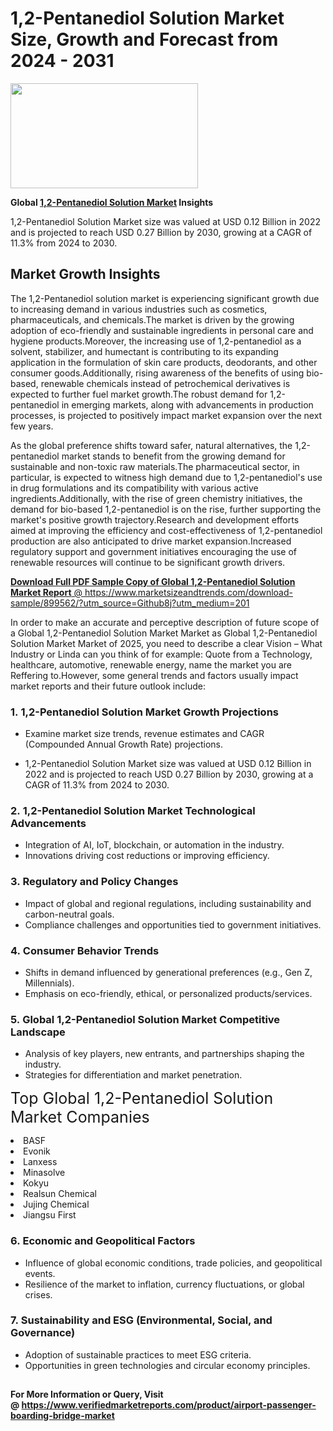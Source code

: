 <H1>1,2-Pentanediol Solution Market Size, Growth and Forecast from 2024 - 2031</H1><img class="aligncenter size-medium wp-image-584254" src="https://thirdeyenews.in/wp-content/uploads/2024/09/Global-Market-Research-300x168.jpeg" alt="" width="300" height="168" /><p><strong>Global&nbsp;<a href="https://www.marketsizeandtrends.com/download-sample/899562/?utm_source=Github8j?utm_medium=201">1,2-Pentanediol Solution Market</a> Insights</strong></p><p>1,2-Pentanediol Solution Market size was valued at USD 0.12 Billion in 2022 and is projected to reach USD 0.27 Billion by 2030, growing at a CAGR of 11.3% from 2024 to 2030.</p><p><h2>Market Growth Insights</h2> <p>The 1,2-Pentanediol solution market is experiencing significant growth due to increasing demand in various industries such as cosmetics, pharmaceuticals, and chemicals.The market is driven by the growing adoption of eco-friendly and sustainable ingredients in personal care and hygiene products.Moreover, the increasing use of 1,2-pentanediol as a solvent, stabilizer, and humectant is contributing to its expanding application in the formulation of skin care products, deodorants, and other consumer goods.Additionally, rising awareness of the benefits of using bio-based, renewable chemicals instead of petrochemical derivatives is expected to further fuel market growth.The robust demand for 1,2-pentanediol in emerging markets, along with advancements in production processes, is projected to positively impact market expansion over the next few years.</p> <p><a href="download-sample-link"></a></p> <p>As the global preference shifts toward safer, natural alternatives, the 1,2-pentanediol market stands to benefit from the growing demand for sustainable and non-toxic raw materials.The pharmaceutical sector, in particular, is expected to witness high demand due to 1,2-pentanediol's use in drug formulations and its compatibility with various active ingredients.Additionally, with the rise of green chemistry initiatives, the demand for bio-based 1,2-pentanediol is on the rise, further supporting the market's positive growth trajectory.Research and development efforts aimed at improving the efficiency and cost-effectiveness of 1,2-pentanediol production are also anticipated to drive market expansion.Increased regulatory support and government initiatives encouraging the use of renewable resources will continue to be significant growth drivers.</p> <p><a href="get-more-link"></p><p><span class=""><strong>Download Full PDF Sample Copy of Global 1,2-Pentanediol Solution Market Report</strong> @ <a href="https://www.marketsizeandtrends.com/download-sample/899562/?utm_source=Github8j?utm_medium=201" target="_blank">https://www.marketsizeandtrends.com/download-sample/899562/?utm_source=Github8j?utm_medium=201</a></span></p><p>In order to make an accurate and perceptive description of future scope of a Global&nbsp;1,2-Pentanediol Solution Market Market as Global&nbsp;1,2-Pentanediol Solution Market Market of 2025, you need to describe a clear Vision &ndash; What Industry or Linda can you think of for example: Quote from a Technology, healthcare, automotive, renewable energy, name the market you are Reffering to.However, some general trends and factors usually impact market reports and their future outlook include:</p><h3>1.&nbsp;<strong>1,2-Pentanediol Solution Market Growth Projections</strong></h3><ul><li>Examine market size trends, revenue estimates and CAGR (Compounded Annual Growth Rate) projections.</li><li><p>1,2-Pentanediol Solution Market size was valued at USD 0.12 Billion in 2022 and is projected to reach USD 0.27 Billion by 2030, growing at a CAGR of 11.3% from 2024 to 2030.</p></li></ul><h3>2.&nbsp;<strong>1,2-Pentanediol Solution Market Technological Advancements</strong></h3><ul><li>Integration of AI, IoT, blockchain, or automation in the industry.</li><li>Innovations driving cost reductions or improving efficiency.</li></ul><h3>3.&nbsp;<strong>Regulatory and Policy Changes</strong></h3><ul><li>Impact of global and regional regulations, including sustainability and carbon-neutral goals.</li><li>Compliance challenges and opportunities tied to government initiatives.</li></ul><h3>4.&nbsp;<strong>Consumer Behavior Trends</strong></h3><ul><li>Shifts in demand influenced by generational preferences (e.g., Gen Z, Millennials).</li><li>Emphasis on eco-friendly, ethical, or personalized products/services.</li></ul><h3>5.&nbsp;<strong>Global 1,2-Pentanediol Solution Market Competitive Landscape</strong></h3><ul><li>Analysis of key players, new entrants, and partnerships shaping the industry.</li><li>Strategies for differentiation and market penetration.</li></ul><p data-pm-slice="1 1 []"><span style="color: inherit; font-family: inherit; font-size: 25px;">Top Global 1,2-Pentanediol Solution Market Companies</span></p><div class="" data-test-id=""><p><li>BASF</li><li> Evonik</li><li> Lanxess</li><li> Minasolve</li><li> Kokyu</li><li> Realsun Chemical</li><li> Jujing Chemical</li><li> Jiangsu First</li></p></div><h3>6.&nbsp;<strong>Economic and Geopolitical Factors</strong></h3><ul><li>Influence of global economic conditions, trade policies, and geopolitical events.</li><li>Resilience of the market to inflation, currency fluctuations, or global crises.</li></ul><h3>7.&nbsp;<strong>Sustainability and ESG (Environmental, Social, and Governance)</strong></h3><ul><li>Adoption of sustainable practices to meet ESG criteria.</li><li>Opportunities in green technologies and circular economy principles.</li></ul><h2><strong style="font-size: 14px;">For More Information or Query, Visit @&nbsp;</strong><a style="background-color: #ffffff; font-size: 14px;" href="https://www.marketsizeandtrends.com/report/12-pentanediol-solution-market/" target="_blank">https://www.verifiedmarketreports.com/product/airport-passenger-boarding-bridge-market</a></h2>